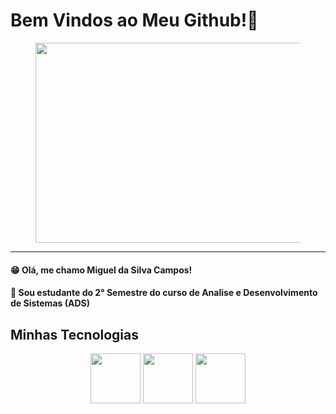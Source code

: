 # Bem Vindos ao Meu Github!🙋

<center><figure><img src="https://c.tenor.com/-qXuda8L3TYAAAAC/tenor.gif"
width="500px"
height="320px">

</figure></center>

--------------

#### 😁 Olá, me chamo Miguel da Silva Campos!

#### 🏫  Sou estudante do 2° Semestre do curso de Analise e Desenvolvimento de Sistemas (ADS)

## Minhas Tecnologias

<center><img width="80px" src="https://cdn.jsdelivr.net/gh/devicons/devicon@latest/icons/html5/html5-original.svg"> <img width="80px" src="https://cdn.jsdelivr.net/gh/devicons/devicon@latest/icons/css3/css3-original.svg"> <img width="80px" src="https://cdn.jsdelivr.net/gh/devicons/devicon@latest/icons/python/python-original.svg"></center>



<!--
**Gueguel12/Gueguel12** is a ✨ _special_ ✨ repository because its `README.md` (this file) appears on your GitHub profile.

Here are some ideas to get you started:

- 🔭 I’m currently working on ...
- 🌱 I’m currently learning ...
- 👯 I’m looking to collaborate on ...
- 🤔 I’m looking for help with ...
- 💬 Ask me about ...
- 📫 How to reach me: ...
- 😄 Pronouns: ...
- ⚡ Fun fact: ...
-->
